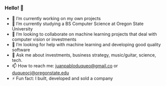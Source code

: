 ### Hello! 👋

- 🔭 I’m currently working on my own projects
- 🌱 I’m currently studying a BS Computer Science at Oregon State University
- 👯 I’m looking to collaborate on machine learning projects that deal with computer vision or investments
- 🤔 I’m looking for help with machine learning and developing good quality software
- 💬 Ask me about investments, business strategy, music/guitar, science, tech.   
- 📫 How to reach me: juanpabloduqueo@gmail.co or duqueocj@oregonstate.edu
- ⚡ Fun fact: I built, developed and sold a company
